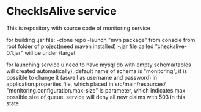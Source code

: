 CheckIsAlive service
=======
This is repository with source code of monitoring service

for building .jar file:
-clone repo
-launch "mvn package" from console from root folder of project(need maven installed)
-.jar file called "checkalive-0.1.jar" will be under /target

for launching service u need to have mysql db with empty schema(tables will created automatically), default name of schema is "monitoring", it is possible to change it (aswell as username and password) in application.properties file, which placed in src/main/resources/
"monitoring.configuration.max-size" is parameter, which indicates max possible size of queue. service will deny all new claims with 503 in this state
